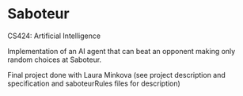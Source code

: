 # Saboteur
CS424: Artificial Intelligence

Implementation of an AI agent that can beat an opponent making only random choices at Saboteur.

Final project done with Laura Minkova
(see project description and specification and saboteurRules files for description)


